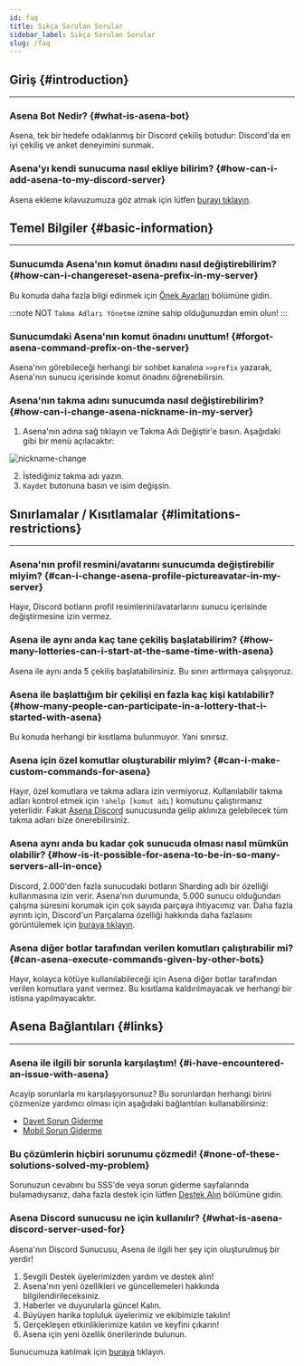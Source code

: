 ```yaml
---
id: faq
title: Sıkça Sorulan Sorular
sidebar_label: Sıkça Sorulan Sorular
slug: /faq
---
```


## Giriş {#introduction}

---

### Asena Bot Nedir? {#what-is-asena-bot}

Asena, tek bir hedefe odaklanmış bir Discord çekiliş botudur: Discord'da en iyi çekiliş ve anket deneyimini sunmak.

### Asena'yı kendi sunucuma nasıl ekliye bilirim? {#how-can-i-add-asena-to-my-discord-server}

Asena ekleme kılavuzumuza göz atmak için lütfen [burayı tıklayın](/docs/general/adding-asena).

## Temel Bilgiler {#basic-information}

---

### Sunucumda Asena'nın komut önadını nasıl değiştirebilirim? {#how-can-i-changereset-asena-prefix-in-my-server}

Bu konuda daha fazla bilgi edinmek için [Önek Ayarları](/docs/commands/setprefix) bölümüne gidin.

:::note NOT
`Takma Adları Yönetme` iznine sahip olduğunuzdan emin olun!
:::

### Sunucumdaki Asena'nın komut önadını unuttum! {#forgot-asena-command-prefix-on-the-server}

Asena'nın görebileceği herhangi bir sohbet kanalına `>>prefix` yazarak, Asena'nın sunucu içerisinde komut önadını
öğrenebilirsin.

### Asena'nın takma adını sunucumda nasıl değiştirebilirim? {#how-can-i-change-asena-nickname-in-my-server}

1. Asena'nın adına sağ tıklayın ve Takma Adı Değiştir'e basın. Aşağıdaki gibi bir menü açılacaktır:

![nickname-change](../../static/img/docs/faq/nickname.png)

2. İstediğiniz takma adı yazın.
3. `Kaydet` butonuna basın ve isim değişsin.

## Sınırlamalar / Kısıtlamalar {#limitations-restrictions}

---

### Asena'nın profil resmini/avatarını sunucumda değiştirebilir miyim? {#can-i-change-asena-profile-pictureavatar-in-my-server}

Hayır, Discord botların profil resimlerini/avatarlarını sunucu içerisinde değiştirmesine izin vermez.

### Asena ile aynı anda kaç tane çekiliş başlatabilirim? {#how-many-lotteries-can-i-start-at-the-same-time-with-asena}

Asena ile aynı anda 5 çekiliş başlatabilirsiniz. Bu sınırı arttırmaya çalışıyoruz.

### Asena ile başlattığım bir çekilişi en fazla kaç kişi katılabilir? {#how-many-people-can-participate-in-a-lottery-that-i-started-with-asena}

Bu konuda herhangi bir kısıtlama bulunmuyor. Yani sınırsız.

### Asena için özel komutlar oluşturabilir miyim? {#can-i-make-custom-commands-for-asena}

Hayır, özel komutlara ve takma adlara izin vermiyoruz. Kullanılabilir takma adları kontrol etmek
için `!ahelp [komut adı]` komutunu çalıştırmanız yeterlidir. Fakat [Asena Discord](https://dc.asena.xyz) sunucusunda
gelip aklınıza gelebilecek tüm takma adları bize önerebilirsiniz.

### Asena aynı anda bu kadar çok sunucuda olması nasıl mümkün olabilir? {#how-is-it-possible-for-asena-to-be-in-so-many-servers-all-in-once}

Discord, 2.000'den fazla sunucudaki botların Sharding adlı bir özelliği kullanmasına izin verir. Asena'nın durumunda,
5.000 sunucu olduğundan çalışma süresini korumak için çok sayıda parçaya ihtiyacımız var. Daha fazla ayrıntı için,
Discord'un Parçalama özelliği hakkında daha fazlasını görüntülemek için [buraya tıklayın](https://discord.com/developers/docs/topics/gateway#sharding).

### Asena diğer botlar tarafından verilen komutları çalıştırabilir mi? {#can-asena-execute-commands-given-by-other-bots}

Hayır, kolayca kötüye kullanılabileceği için Asena diğer botlar tarafından verilen komutlara yanıt vermez. Bu kısıtlama
kaldırılmayacak ve herhangi bir istisna yapılmayacaktır.

## Asena Bağlantıları {#links}

---

### Asena ile ilgili bir sorunla karşılaştım! {#i-have-encountered-an-issue-with-asena}

Acayip sorunlarla mı karşılaşıyorsunuz? Bu sorunlardan herhangi birini çözmenize yardımcı olması için aşağıdaki
bağlantıları kullanabilirsiniz:

* [Davet Sorun Giderme](/docs/general/invite-troubleshooting)
* [Mobil Sorun Giderme](/docs/general/invite-troubleshooting)

### Bu çözümlerin hiçbiri sorunumu çözmedi! {#none-of-these-solutions-solved-my-problem}

Sorunuzun cevabını bu SSS'de veya sorun giderme sayfalarında bulamadıysanız, daha fazla destek için
lütfen [Destek Alın](/docs/general/support) bölümüne gidin.

### Asena Discord sunucusu ne için kullanılır? {#what-is-asena-discord-server-used-for}

Asena'nın Discord Sunucusu, Asena ile ilgili her şey için oluşturulmuş bir yerdir!

1. Sevgili Destek üyelerimizden yardım ve destek alın!
2. Asena'nın yeni özellikleri ve güncellemeleri hakkında bilgilendirileceksiniz.
3. Haberler ve duyurularla güncel Kalın.
4. Büyüyen harika topluluk üyelerimiz ve ekibimizle takılın!
5. Gerçekleşen etkinliklerimize katılın ve keyfini çıkarın!
6. Asena için yeni özellik önerilerinde bulunun.

Sunucumuza katılmak için [buraya](https://dc.asena.xyz) tıklayın.

